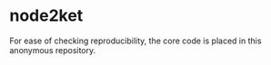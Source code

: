 # node2ket

For ease of checking reproducibility, the core code is placed in this anonymous repository.

